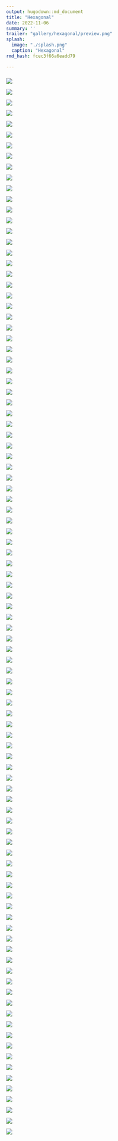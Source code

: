 ```yaml
---
output: hugodown::md_document
title: "Hexagonal"
date: 2022-11-06
summary: ''
trailer: "gallery/hexagonal/preview.png"
splash:
  image: "./splash.png"
  caption: "Hexagonal"
rmd_hash: fcec3f66a6eadd79

---
```


<style>
.splash-caption-tweak{
  color: #ffffff99;
  font-size: 120%;
  text-align: center;
  letter-spacing: 20px;
}
</style>

<div class="highlight">

</div>

<div class="highlight">

<div>
<div class="row p-0 row-cols-1 row-cols-sm-2 row-cols-md-3 row-cols-lg-4" style="margin-left: -.4rem; margin-right: -.4rem; margin-top: 1rem; margin-bottom: 1rem; ">
<div class="card bg-transparent m-0 border-0 collapse.show bs4cards-blahblahblah " style="padding: .4rem ; border-width: 0; border-radius: 0 0 0 0 ;">
<a href="https://djnavarro.net/series-hexagonal/4000/smudged-hexagon_007_1406.png" style="color: inherit;">
<img src="https://djnavarro.net/series-hexagonal/800/smudged-hexagon_007_1406.png" class="card-img" style="border-style:solid; border-color:inherits; border-width:0; border-radius: 0 0 0 0 ;"/>
</a>
</div>
<div class="card bg-transparent m-0 border-0 collapse.show bs4cards-blahblahblah " style="padding: .4rem ; border-width: 0; border-radius: 0 0 0 0 ;">
<a href="https://djnavarro.net/series-hexagonal/4000/smudged-hexagon_007_1409.png" style="color: inherit;">
<img src="https://djnavarro.net/series-hexagonal/800/smudged-hexagon_007_1409.png" class="card-img" style="border-style:solid; border-color:inherits; border-width:0; border-radius: 0 0 0 0 ;"/>
</a>
</div>
<div class="card bg-transparent m-0 border-0 collapse.show bs4cards-blahblahblah " style="padding: .4rem ; border-width: 0; border-radius: 0 0 0 0 ;">
<a href="https://djnavarro.net/series-hexagonal/4000/smudged-hexagon_007_1411.png" style="color: inherit;">
<img src="https://djnavarro.net/series-hexagonal/800/smudged-hexagon_007_1411.png" class="card-img" style="border-style:solid; border-color:inherits; border-width:0; border-radius: 0 0 0 0 ;"/>
</a>
</div>
<div class="card bg-transparent m-0 border-0 collapse.show bs4cards-blahblahblah " style="padding: .4rem ; border-width: 0; border-radius: 0 0 0 0 ;">
<a href="https://djnavarro.net/series-hexagonal/4000/smudged-hexagon_007_1412.png" style="color: inherit;">
<img src="https://djnavarro.net/series-hexagonal/800/smudged-hexagon_007_1412.png" class="card-img" style="border-style:solid; border-color:inherits; border-width:0; border-radius: 0 0 0 0 ;"/>
</a>
</div>
<div class="card bg-transparent m-0 border-0 collapse.show bs4cards-blahblahblah " style="padding: .4rem ; border-width: 0; border-radius: 0 0 0 0 ;">
<a href="https://djnavarro.net/series-hexagonal/4000/smudged-hexagon_007_1422.png" style="color: inherit;">
<img src="https://djnavarro.net/series-hexagonal/800/smudged-hexagon_007_1422.png" class="card-img" style="border-style:solid; border-color:inherits; border-width:0; border-radius: 0 0 0 0 ;"/>
</a>
</div>
<div class="card bg-transparent m-0 border-0 collapse.show bs4cards-blahblahblah " style="padding: .4rem ; border-width: 0; border-radius: 0 0 0 0 ;">
<a href="https://djnavarro.net/series-hexagonal/4000/smudged-hexagon_007_1423.png" style="color: inherit;">
<img src="https://djnavarro.net/series-hexagonal/800/smudged-hexagon_007_1423.png" class="card-img" style="border-style:solid; border-color:inherits; border-width:0; border-radius: 0 0 0 0 ;"/>
</a>
</div>
<div class="card bg-transparent m-0 border-0 collapse.show bs4cards-blahblahblah " style="padding: .4rem ; border-width: 0; border-radius: 0 0 0 0 ;">
<a href="https://djnavarro.net/series-hexagonal/4000/smudged-hexagon_007_1430.png" style="color: inherit;">
<img src="https://djnavarro.net/series-hexagonal/800/smudged-hexagon_007_1430.png" class="card-img" style="border-style:solid; border-color:inherits; border-width:0; border-radius: 0 0 0 0 ;"/>
</a>
</div>
<div class="card bg-transparent m-0 border-0 collapse.show bs4cards-blahblahblah " style="padding: .4rem ; border-width: 0; border-radius: 0 0 0 0 ;">
<a href="https://djnavarro.net/series-hexagonal/4000/smudged-hexagon_007_1444.png" style="color: inherit;">
<img src="https://djnavarro.net/series-hexagonal/800/smudged-hexagon_007_1444.png" class="card-img" style="border-style:solid; border-color:inherits; border-width:0; border-radius: 0 0 0 0 ;"/>
</a>
</div>
<div class="card bg-transparent m-0 border-0 collapse.show bs4cards-blahblahblah " style="padding: .4rem ; border-width: 0; border-radius: 0 0 0 0 ;">
<a href="https://djnavarro.net/series-hexagonal/4000/smudged-hexagon_007_1445.png" style="color: inherit;">
<img src="https://djnavarro.net/series-hexagonal/800/smudged-hexagon_007_1445.png" class="card-img" style="border-style:solid; border-color:inherits; border-width:0; border-radius: 0 0 0 0 ;"/>
</a>
</div>
<div class="card bg-transparent m-0 border-0 collapse.show bs4cards-blahblahblah " style="padding: .4rem ; border-width: 0; border-radius: 0 0 0 0 ;">
<a href="https://djnavarro.net/series-hexagonal/4000/smudged-hexagon_007_1452.png" style="color: inherit;">
<img src="https://djnavarro.net/series-hexagonal/800/smudged-hexagon_007_1452.png" class="card-img" style="border-style:solid; border-color:inherits; border-width:0; border-radius: 0 0 0 0 ;"/>
</a>
</div>
<div class="card bg-transparent m-0 border-0 collapse.show bs4cards-blahblahblah " style="padding: .4rem ; border-width: 0; border-radius: 0 0 0 0 ;">
<a href="https://djnavarro.net/series-hexagonal/4000/smudged-hexagon_007_1459.png" style="color: inherit;">
<img src="https://djnavarro.net/series-hexagonal/800/smudged-hexagon_007_1459.png" class="card-img" style="border-style:solid; border-color:inherits; border-width:0; border-radius: 0 0 0 0 ;"/>
</a>
</div>
<div class="card bg-transparent m-0 border-0 collapse.show bs4cards-blahblahblah " style="padding: .4rem ; border-width: 0; border-radius: 0 0 0 0 ;">
<a href="https://djnavarro.net/series-hexagonal/4000/smudged-hexagon_007_1460.png" style="color: inherit;">
<img src="https://djnavarro.net/series-hexagonal/800/smudged-hexagon_007_1460.png" class="card-img" style="border-style:solid; border-color:inherits; border-width:0; border-radius: 0 0 0 0 ;"/>
</a>
</div>
<div class="card bg-transparent m-0 border-0 collapse.show bs4cards-blahblahblah " style="padding: .4rem ; border-width: 0; border-radius: 0 0 0 0 ;">
<a href="https://djnavarro.net/series-hexagonal/4000/smudged-hexagon_007_1464.png" style="color: inherit;">
<img src="https://djnavarro.net/series-hexagonal/800/smudged-hexagon_007_1464.png" class="card-img" style="border-style:solid; border-color:inherits; border-width:0; border-radius: 0 0 0 0 ;"/>
</a>
</div>
<div class="card bg-transparent m-0 border-0 collapse.show bs4cards-blahblahblah " style="padding: .4rem ; border-width: 0; border-radius: 0 0 0 0 ;">
<a href="https://djnavarro.net/series-hexagonal/4000/smudged-hexagon_007_1467.png" style="color: inherit;">
<img src="https://djnavarro.net/series-hexagonal/800/smudged-hexagon_007_1467.png" class="card-img" style="border-style:solid; border-color:inherits; border-width:0; border-radius: 0 0 0 0 ;"/>
</a>
</div>
<div class="card bg-transparent m-0 border-0 collapse.show bs4cards-blahblahblah " style="padding: .4rem ; border-width: 0; border-radius: 0 0 0 0 ;">
<a href="https://djnavarro.net/series-hexagonal/4000/smudged-hexagon_007_1469.png" style="color: inherit;">
<img src="https://djnavarro.net/series-hexagonal/800/smudged-hexagon_007_1469.png" class="card-img" style="border-style:solid; border-color:inherits; border-width:0; border-radius: 0 0 0 0 ;"/>
</a>
</div>
<div class="card bg-transparent m-0 border-0 collapse.show bs4cards-blahblahblah " style="padding: .4rem ; border-width: 0; border-radius: 0 0 0 0 ;">
<a href="https://djnavarro.net/series-hexagonal/4000/smudged-hexagon_007_1471.png" style="color: inherit;">
<img src="https://djnavarro.net/series-hexagonal/800/smudged-hexagon_007_1471.png" class="card-img" style="border-style:solid; border-color:inherits; border-width:0; border-radius: 0 0 0 0 ;"/>
</a>
</div>
<div class="card bg-transparent m-0 border-0 collapse.show bs4cards-blahblahblah " style="padding: .4rem ; border-width: 0; border-radius: 0 0 0 0 ;">
<a href="https://djnavarro.net/series-hexagonal/4000/smudged-hexagon_007_1473.png" style="color: inherit;">
<img src="https://djnavarro.net/series-hexagonal/800/smudged-hexagon_007_1473.png" class="card-img" style="border-style:solid; border-color:inherits; border-width:0; border-radius: 0 0 0 0 ;"/>
</a>
</div>
<div class="card bg-transparent m-0 border-0 collapse.show bs4cards-blahblahblah " style="padding: .4rem ; border-width: 0; border-radius: 0 0 0 0 ;">
<a href="https://djnavarro.net/series-hexagonal/4000/smudged-hexagon_007_1477.png" style="color: inherit;">
<img src="https://djnavarro.net/series-hexagonal/800/smudged-hexagon_007_1477.png" class="card-img" style="border-style:solid; border-color:inherits; border-width:0; border-radius: 0 0 0 0 ;"/>
</a>
</div>
<div class="card bg-transparent m-0 border-0 collapse.show bs4cards-blahblahblah " style="padding: .4rem ; border-width: 0; border-radius: 0 0 0 0 ;">
<a href="https://djnavarro.net/series-hexagonal/4000/smudged-hexagon_007_1484.png" style="color: inherit;">
<img src="https://djnavarro.net/series-hexagonal/800/smudged-hexagon_007_1484.png" class="card-img" style="border-style:solid; border-color:inherits; border-width:0; border-radius: 0 0 0 0 ;"/>
</a>
</div>
<div class="card bg-transparent m-0 border-0 collapse.show bs4cards-blahblahblah " style="padding: .4rem ; border-width: 0; border-radius: 0 0 0 0 ;">
<a href="https://djnavarro.net/series-hexagonal/4000/smudged-hexagon_007_1495.png" style="color: inherit;">
<img src="https://djnavarro.net/series-hexagonal/800/smudged-hexagon_007_1495.png" class="card-img" style="border-style:solid; border-color:inherits; border-width:0; border-radius: 0 0 0 0 ;"/>
</a>
</div>
<div class="card bg-transparent m-0 border-0 collapse.show bs4cards-blahblahblah " style="padding: .4rem ; border-width: 0; border-radius: 0 0 0 0 ;">
<a href="https://djnavarro.net/series-hexagonal/4000/smudged-hexagon_007_1497.png" style="color: inherit;">
<img src="https://djnavarro.net/series-hexagonal/800/smudged-hexagon_007_1497.png" class="card-img" style="border-style:solid; border-color:inherits; border-width:0; border-radius: 0 0 0 0 ;"/>
</a>
</div>
<div class="card bg-transparent m-0 border-0 collapse.show bs4cards-blahblahblah " style="padding: .4rem ; border-width: 0; border-radius: 0 0 0 0 ;">
<a href="https://djnavarro.net/series-hexagonal/4000/smudged-hexagon_008_1502.png" style="color: inherit;">
<img src="https://djnavarro.net/series-hexagonal/800/smudged-hexagon_008_1502.png" class="card-img" style="border-style:solid; border-color:inherits; border-width:0; border-radius: 0 0 0 0 ;"/>
</a>
</div>
<div class="card bg-transparent m-0 border-0 collapse.show bs4cards-blahblahblah " style="padding: .4rem ; border-width: 0; border-radius: 0 0 0 0 ;">
<a href="https://djnavarro.net/series-hexagonal/4000/smudged-hexagon_008_1504.png" style="color: inherit;">
<img src="https://djnavarro.net/series-hexagonal/800/smudged-hexagon_008_1504.png" class="card-img" style="border-style:solid; border-color:inherits; border-width:0; border-radius: 0 0 0 0 ;"/>
</a>
</div>
<div class="card bg-transparent m-0 border-0 collapse.show bs4cards-blahblahblah " style="padding: .4rem ; border-width: 0; border-radius: 0 0 0 0 ;">
<a href="https://djnavarro.net/series-hexagonal/4000/smudged-hexagon_008_1505.png" style="color: inherit;">
<img src="https://djnavarro.net/series-hexagonal/800/smudged-hexagon_008_1505.png" class="card-img" style="border-style:solid; border-color:inherits; border-width:0; border-radius: 0 0 0 0 ;"/>
</a>
</div>
<div class="card bg-transparent m-0 border-0 collapse.show bs4cards-blahblahblah " style="padding: .4rem ; border-width: 0; border-radius: 0 0 0 0 ;">
<a href="https://djnavarro.net/series-hexagonal/4000/smudged-hexagon_008_1507.png" style="color: inherit;">
<img src="https://djnavarro.net/series-hexagonal/800/smudged-hexagon_008_1507.png" class="card-img" style="border-style:solid; border-color:inherits; border-width:0; border-radius: 0 0 0 0 ;"/>
</a>
</div>
<div class="card bg-transparent m-0 border-0 collapse.show bs4cards-blahblahblah " style="padding: .4rem ; border-width: 0; border-radius: 0 0 0 0 ;">
<a href="https://djnavarro.net/series-hexagonal/4000/smudged-hexagon_008_1518.png" style="color: inherit;">
<img src="https://djnavarro.net/series-hexagonal/800/smudged-hexagon_008_1518.png" class="card-img" style="border-style:solid; border-color:inherits; border-width:0; border-radius: 0 0 0 0 ;"/>
</a>
</div>
<div class="card bg-transparent m-0 border-0 collapse.show bs4cards-blahblahblah " style="padding: .4rem ; border-width: 0; border-radius: 0 0 0 0 ;">
<a href="https://djnavarro.net/series-hexagonal/4000/smudged-hexagon_008_1519.png" style="color: inherit;">
<img src="https://djnavarro.net/series-hexagonal/800/smudged-hexagon_008_1519.png" class="card-img" style="border-style:solid; border-color:inherits; border-width:0; border-radius: 0 0 0 0 ;"/>
</a>
</div>
<div class="card bg-transparent m-0 border-0 collapse.show bs4cards-blahblahblah " style="padding: .4rem ; border-width: 0; border-radius: 0 0 0 0 ;">
<a href="https://djnavarro.net/series-hexagonal/4000/smudged-hexagon_008_1529.png" style="color: inherit;">
<img src="https://djnavarro.net/series-hexagonal/800/smudged-hexagon_008_1529.png" class="card-img" style="border-style:solid; border-color:inherits; border-width:0; border-radius: 0 0 0 0 ;"/>
</a>
</div>
<div class="card bg-transparent m-0 border-0 collapse.show bs4cards-blahblahblah " style="padding: .4rem ; border-width: 0; border-radius: 0 0 0 0 ;">
<a href="https://djnavarro.net/series-hexagonal/4000/smudged-hexagon_008_1539.png" style="color: inherit;">
<img src="https://djnavarro.net/series-hexagonal/800/smudged-hexagon_008_1539.png" class="card-img" style="border-style:solid; border-color:inherits; border-width:0; border-radius: 0 0 0 0 ;"/>
</a>
</div>
<div class="card bg-transparent m-0 border-0 collapse.show bs4cards-blahblahblah " style="padding: .4rem ; border-width: 0; border-radius: 0 0 0 0 ;">
<a href="https://djnavarro.net/series-hexagonal/4000/smudged-hexagon_008_1545.png" style="color: inherit;">
<img src="https://djnavarro.net/series-hexagonal/800/smudged-hexagon_008_1545.png" class="card-img" style="border-style:solid; border-color:inherits; border-width:0; border-radius: 0 0 0 0 ;"/>
</a>
</div>
<div class="card bg-transparent m-0 border-0 collapse.show bs4cards-blahblahblah " style="padding: .4rem ; border-width: 0; border-radius: 0 0 0 0 ;">
<a href="https://djnavarro.net/series-hexagonal/4000/smudged-hexagon_008_1549.png" style="color: inherit;">
<img src="https://djnavarro.net/series-hexagonal/800/smudged-hexagon_008_1549.png" class="card-img" style="border-style:solid; border-color:inherits; border-width:0; border-radius: 0 0 0 0 ;"/>
</a>
</div>
<div class="card bg-transparent m-0 border-0 collapse.show bs4cards-blahblahblah " style="padding: .4rem ; border-width: 0; border-radius: 0 0 0 0 ;">
<a href="https://djnavarro.net/series-hexagonal/4000/smudged-hexagon_008_1558.png" style="color: inherit;">
<img src="https://djnavarro.net/series-hexagonal/800/smudged-hexagon_008_1558.png" class="card-img" style="border-style:solid; border-color:inherits; border-width:0; border-radius: 0 0 0 0 ;"/>
</a>
</div>
<div class="card bg-transparent m-0 border-0 collapse.show bs4cards-blahblahblah " style="padding: .4rem ; border-width: 0; border-radius: 0 0 0 0 ;">
<a href="https://djnavarro.net/series-hexagonal/4000/smudged-hexagon_008_1568.png" style="color: inherit;">
<img src="https://djnavarro.net/series-hexagonal/800/smudged-hexagon_008_1568.png" class="card-img" style="border-style:solid; border-color:inherits; border-width:0; border-radius: 0 0 0 0 ;"/>
</a>
</div>
<div class="card bg-transparent m-0 border-0 collapse.show bs4cards-blahblahblah " style="padding: .4rem ; border-width: 0; border-radius: 0 0 0 0 ;">
<a href="https://djnavarro.net/series-hexagonal/4000/smudged-hexagon_008_1575.png" style="color: inherit;">
<img src="https://djnavarro.net/series-hexagonal/800/smudged-hexagon_008_1575.png" class="card-img" style="border-style:solid; border-color:inherits; border-width:0; border-radius: 0 0 0 0 ;"/>
</a>
</div>
<div class="card bg-transparent m-0 border-0 collapse.show bs4cards-blahblahblah " style="padding: .4rem ; border-width: 0; border-radius: 0 0 0 0 ;">
<a href="https://djnavarro.net/series-hexagonal/4000/smudged-hexagon_008_1584.png" style="color: inherit;">
<img src="https://djnavarro.net/series-hexagonal/800/smudged-hexagon_008_1584.png" class="card-img" style="border-style:solid; border-color:inherits; border-width:0; border-radius: 0 0 0 0 ;"/>
</a>
</div>
<div class="card bg-transparent m-0 border-0 collapse.show bs4cards-blahblahblah " style="padding: .4rem ; border-width: 0; border-radius: 0 0 0 0 ;">
<a href="https://djnavarro.net/series-hexagonal/4000/smudged-hexagon_008_1585.png" style="color: inherit;">
<img src="https://djnavarro.net/series-hexagonal/800/smudged-hexagon_008_1585.png" class="card-img" style="border-style:solid; border-color:inherits; border-width:0; border-radius: 0 0 0 0 ;"/>
</a>
</div>
<div class="card bg-transparent m-0 border-0 collapse.show bs4cards-blahblahblah " style="padding: .4rem ; border-width: 0; border-radius: 0 0 0 0 ;">
<a href="https://djnavarro.net/series-hexagonal/4000/smudged-hexagon_008_1586.png" style="color: inherit;">
<img src="https://djnavarro.net/series-hexagonal/800/smudged-hexagon_008_1586.png" class="card-img" style="border-style:solid; border-color:inherits; border-width:0; border-radius: 0 0 0 0 ;"/>
</a>
</div>
<div class="card bg-transparent m-0 border-0 collapse.show bs4cards-blahblahblah " style="padding: .4rem ; border-width: 0; border-radius: 0 0 0 0 ;">
<a href="https://djnavarro.net/series-hexagonal/4000/smudged-hexagon_008_1587.png" style="color: inherit;">
<img src="https://djnavarro.net/series-hexagonal/800/smudged-hexagon_008_1587.png" class="card-img" style="border-style:solid; border-color:inherits; border-width:0; border-radius: 0 0 0 0 ;"/>
</a>
</div>
<div class="card bg-transparent m-0 border-0 collapse.show bs4cards-blahblahblah " style="padding: .4rem ; border-width: 0; border-radius: 0 0 0 0 ;">
<a href="https://djnavarro.net/series-hexagonal/4000/smudged-hexagon_008_1589.png" style="color: inherit;">
<img src="https://djnavarro.net/series-hexagonal/800/smudged-hexagon_008_1589.png" class="card-img" style="border-style:solid; border-color:inherits; border-width:0; border-radius: 0 0 0 0 ;"/>
</a>
</div>
<div class="card bg-transparent m-0 border-0 collapse.show bs4cards-blahblahblah " style="padding: .4rem ; border-width: 0; border-radius: 0 0 0 0 ;">
<a href="https://djnavarro.net/series-hexagonal/4000/smudged-hexagon_008_1592.png" style="color: inherit;">
<img src="https://djnavarro.net/series-hexagonal/800/smudged-hexagon_008_1592.png" class="card-img" style="border-style:solid; border-color:inherits; border-width:0; border-radius: 0 0 0 0 ;"/>
</a>
</div>
<div class="card bg-transparent m-0 border-0 collapse.show bs4cards-blahblahblah " style="padding: .4rem ; border-width: 0; border-radius: 0 0 0 0 ;">
<a href="https://djnavarro.net/series-hexagonal/4000/smudged-hexagon_008_1595.png" style="color: inherit;">
<img src="https://djnavarro.net/series-hexagonal/800/smudged-hexagon_008_1595.png" class="card-img" style="border-style:solid; border-color:inherits; border-width:0; border-radius: 0 0 0 0 ;"/>
</a>
</div>
<div class="card bg-transparent m-0 border-0 collapse.show bs4cards-blahblahblah " style="padding: .4rem ; border-width: 0; border-radius: 0 0 0 0 ;">
<a href="https://djnavarro.net/series-hexagonal/4000/smudged-hexagon_008_1599.png" style="color: inherit;">
<img src="https://djnavarro.net/series-hexagonal/800/smudged-hexagon_008_1599.png" class="card-img" style="border-style:solid; border-color:inherits; border-width:0; border-radius: 0 0 0 0 ;"/>
</a>
</div>
<div class="card bg-transparent m-0 border-0 collapse.show bs4cards-blahblahblah " style="padding: .4rem ; border-width: 0; border-radius: 0 0 0 0 ;">
<a href="https://djnavarro.net/series-hexagonal/4000/smudged-hexagon_009_1601.png" style="color: inherit;">
<img src="https://djnavarro.net/series-hexagonal/800/smudged-hexagon_009_1601.png" class="card-img" style="border-style:solid; border-color:inherits; border-width:0; border-radius: 0 0 0 0 ;"/>
</a>
</div>
<div class="card bg-transparent m-0 border-0 collapse.show bs4cards-blahblahblah " style="padding: .4rem ; border-width: 0; border-radius: 0 0 0 0 ;">
<a href="https://djnavarro.net/series-hexagonal/4000/smudged-hexagon_009_1604.png" style="color: inherit;">
<img src="https://djnavarro.net/series-hexagonal/800/smudged-hexagon_009_1604.png" class="card-img" style="border-style:solid; border-color:inherits; border-width:0; border-radius: 0 0 0 0 ;"/>
</a>
</div>
<div class="card bg-transparent m-0 border-0 collapse.show bs4cards-blahblahblah " style="padding: .4rem ; border-width: 0; border-radius: 0 0 0 0 ;">
<a href="https://djnavarro.net/series-hexagonal/4000/smudged-hexagon_009_1615.png" style="color: inherit;">
<img src="https://djnavarro.net/series-hexagonal/800/smudged-hexagon_009_1615.png" class="card-img" style="border-style:solid; border-color:inherits; border-width:0; border-radius: 0 0 0 0 ;"/>
</a>
</div>
<div class="card bg-transparent m-0 border-0 collapse.show bs4cards-blahblahblah " style="padding: .4rem ; border-width: 0; border-radius: 0 0 0 0 ;">
<a href="https://djnavarro.net/series-hexagonal/4000/smudged-hexagon_009_1635.png" style="color: inherit;">
<img src="https://djnavarro.net/series-hexagonal/800/smudged-hexagon_009_1635.png" class="card-img" style="border-style:solid; border-color:inherits; border-width:0; border-radius: 0 0 0 0 ;"/>
</a>
</div>
<div class="card bg-transparent m-0 border-0 collapse.show bs4cards-blahblahblah " style="padding: .4rem ; border-width: 0; border-radius: 0 0 0 0 ;">
<a href="https://djnavarro.net/series-hexagonal/4000/smudged-hexagon_009_1640.png" style="color: inherit;">
<img src="https://djnavarro.net/series-hexagonal/800/smudged-hexagon_009_1640.png" class="card-img" style="border-style:solid; border-color:inherits; border-width:0; border-radius: 0 0 0 0 ;"/>
</a>
</div>
<div class="card bg-transparent m-0 border-0 collapse.show bs4cards-blahblahblah " style="padding: .4rem ; border-width: 0; border-radius: 0 0 0 0 ;">
<a href="https://djnavarro.net/series-hexagonal/4000/smudged-hexagon_009_1649.png" style="color: inherit;">
<img src="https://djnavarro.net/series-hexagonal/800/smudged-hexagon_009_1649.png" class="card-img" style="border-style:solid; border-color:inherits; border-width:0; border-radius: 0 0 0 0 ;"/>
</a>
</div>
<div class="card bg-transparent m-0 border-0 collapse.show bs4cards-blahblahblah " style="padding: .4rem ; border-width: 0; border-radius: 0 0 0 0 ;">
<a href="https://djnavarro.net/series-hexagonal/4000/smudged-hexagon_009_1663.png" style="color: inherit;">
<img src="https://djnavarro.net/series-hexagonal/800/smudged-hexagon_009_1663.png" class="card-img" style="border-style:solid; border-color:inherits; border-width:0; border-radius: 0 0 0 0 ;"/>
</a>
</div>
<div class="card bg-transparent m-0 border-0 collapse.show bs4cards-blahblahblah " style="padding: .4rem ; border-width: 0; border-radius: 0 0 0 0 ;">
<a href="https://djnavarro.net/series-hexagonal/4000/smudged-hexagon_009_1666.png" style="color: inherit;">
<img src="https://djnavarro.net/series-hexagonal/800/smudged-hexagon_009_1666.png" class="card-img" style="border-style:solid; border-color:inherits; border-width:0; border-radius: 0 0 0 0 ;"/>
</a>
</div>
<div class="card bg-transparent m-0 border-0 collapse.show bs4cards-blahblahblah " style="padding: .4rem ; border-width: 0; border-radius: 0 0 0 0 ;">
<a href="https://djnavarro.net/series-hexagonal/4000/smudged-hexagon_009_1681.png" style="color: inherit;">
<img src="https://djnavarro.net/series-hexagonal/800/smudged-hexagon_009_1681.png" class="card-img" style="border-style:solid; border-color:inherits; border-width:0; border-radius: 0 0 0 0 ;"/>
</a>
</div>
<div class="card bg-transparent m-0 border-0 collapse.show bs4cards-blahblahblah " style="padding: .4rem ; border-width: 0; border-radius: 0 0 0 0 ;">
<a href="https://djnavarro.net/series-hexagonal/4000/smudged-hexagon_009_1690.png" style="color: inherit;">
<img src="https://djnavarro.net/series-hexagonal/800/smudged-hexagon_009_1690.png" class="card-img" style="border-style:solid; border-color:inherits; border-width:0; border-radius: 0 0 0 0 ;"/>
</a>
</div>
<div class="card bg-transparent m-0 border-0 collapse.show bs4cards-blahblahblah " style="padding: .4rem ; border-width: 0; border-radius: 0 0 0 0 ;">
<a href="https://djnavarro.net/series-hexagonal/4000/smudged-hexagon_009_1697.png" style="color: inherit;">
<img src="https://djnavarro.net/series-hexagonal/800/smudged-hexagon_009_1697.png" class="card-img" style="border-style:solid; border-color:inherits; border-width:0; border-radius: 0 0 0 0 ;"/>
</a>
</div>
<div class="card bg-transparent m-0 border-0 collapse.show bs4cards-blahblahblah " style="padding: .4rem ; border-width: 0; border-radius: 0 0 0 0 ;">
<a href="https://djnavarro.net/series-hexagonal/4000/smudged-hexagon_010_1701.png" style="color: inherit;">
<img src="https://djnavarro.net/series-hexagonal/800/smudged-hexagon_010_1701.png" class="card-img" style="border-style:solid; border-color:inherits; border-width:0; border-radius: 0 0 0 0 ;"/>
</a>
</div>
<div class="card bg-transparent m-0 border-0 collapse.show bs4cards-blahblahblah " style="padding: .4rem ; border-width: 0; border-radius: 0 0 0 0 ;">
<a href="https://djnavarro.net/series-hexagonal/4000/smudged-hexagon_010_1703.png" style="color: inherit;">
<img src="https://djnavarro.net/series-hexagonal/800/smudged-hexagon_010_1703.png" class="card-img" style="border-style:solid; border-color:inherits; border-width:0; border-radius: 0 0 0 0 ;"/>
</a>
</div>
<div class="card bg-transparent m-0 border-0 collapse.show bs4cards-blahblahblah " style="padding: .4rem ; border-width: 0; border-radius: 0 0 0 0 ;">
<a href="https://djnavarro.net/series-hexagonal/4000/smudged-hexagon_010_1706.png" style="color: inherit;">
<img src="https://djnavarro.net/series-hexagonal/800/smudged-hexagon_010_1706.png" class="card-img" style="border-style:solid; border-color:inherits; border-width:0; border-radius: 0 0 0 0 ;"/>
</a>
</div>
<div class="card bg-transparent m-0 border-0 collapse.show bs4cards-blahblahblah " style="padding: .4rem ; border-width: 0; border-radius: 0 0 0 0 ;">
<a href="https://djnavarro.net/series-hexagonal/4000/smudged-hexagon_010_1716.png" style="color: inherit;">
<img src="https://djnavarro.net/series-hexagonal/800/smudged-hexagon_010_1716.png" class="card-img" style="border-style:solid; border-color:inherits; border-width:0; border-radius: 0 0 0 0 ;"/>
</a>
</div>
<div class="card bg-transparent m-0 border-0 collapse.show bs4cards-blahblahblah " style="padding: .4rem ; border-width: 0; border-radius: 0 0 0 0 ;">
<a href="https://djnavarro.net/series-hexagonal/4000/smudged-hexagon_010_1717.png" style="color: inherit;">
<img src="https://djnavarro.net/series-hexagonal/800/smudged-hexagon_010_1717.png" class="card-img" style="border-style:solid; border-color:inherits; border-width:0; border-radius: 0 0 0 0 ;"/>
</a>
</div>
<div class="card bg-transparent m-0 border-0 collapse.show bs4cards-blahblahblah " style="padding: .4rem ; border-width: 0; border-radius: 0 0 0 0 ;">
<a href="https://djnavarro.net/series-hexagonal/4000/smudged-hexagon_010_1718.png" style="color: inherit;">
<img src="https://djnavarro.net/series-hexagonal/800/smudged-hexagon_010_1718.png" class="card-img" style="border-style:solid; border-color:inherits; border-width:0; border-radius: 0 0 0 0 ;"/>
</a>
</div>
<div class="card bg-transparent m-0 border-0 collapse.show bs4cards-blahblahblah " style="padding: .4rem ; border-width: 0; border-radius: 0 0 0 0 ;">
<a href="https://djnavarro.net/series-hexagonal/4000/smudged-hexagon_010_1719.png" style="color: inherit;">
<img src="https://djnavarro.net/series-hexagonal/800/smudged-hexagon_010_1719.png" class="card-img" style="border-style:solid; border-color:inherits; border-width:0; border-radius: 0 0 0 0 ;"/>
</a>
</div>
<div class="card bg-transparent m-0 border-0 collapse.show bs4cards-blahblahblah " style="padding: .4rem ; border-width: 0; border-radius: 0 0 0 0 ;">
<a href="https://djnavarro.net/series-hexagonal/4000/smudged-hexagon_010_1727.png" style="color: inherit;">
<img src="https://djnavarro.net/series-hexagonal/800/smudged-hexagon_010_1727.png" class="card-img" style="border-style:solid; border-color:inherits; border-width:0; border-radius: 0 0 0 0 ;"/>
</a>
</div>
<div class="card bg-transparent m-0 border-0 collapse.show bs4cards-blahblahblah " style="padding: .4rem ; border-width: 0; border-radius: 0 0 0 0 ;">
<a href="https://djnavarro.net/series-hexagonal/4000/smudged-hexagon_010_1729.png" style="color: inherit;">
<img src="https://djnavarro.net/series-hexagonal/800/smudged-hexagon_010_1729.png" class="card-img" style="border-style:solid; border-color:inherits; border-width:0; border-radius: 0 0 0 0 ;"/>
</a>
</div>
<div class="card bg-transparent m-0 border-0 collapse.show bs4cards-blahblahblah " style="padding: .4rem ; border-width: 0; border-radius: 0 0 0 0 ;">
<a href="https://djnavarro.net/series-hexagonal/4000/smudged-hexagon_010_1735.png" style="color: inherit;">
<img src="https://djnavarro.net/series-hexagonal/800/smudged-hexagon_010_1735.png" class="card-img" style="border-style:solid; border-color:inherits; border-width:0; border-radius: 0 0 0 0 ;"/>
</a>
</div>
<div class="card bg-transparent m-0 border-0 collapse.show bs4cards-blahblahblah " style="padding: .4rem ; border-width: 0; border-radius: 0 0 0 0 ;">
<a href="https://djnavarro.net/series-hexagonal/4000/smudged-hexagon_010_1736.png" style="color: inherit;">
<img src="https://djnavarro.net/series-hexagonal/800/smudged-hexagon_010_1736.png" class="card-img" style="border-style:solid; border-color:inherits; border-width:0; border-radius: 0 0 0 0 ;"/>
</a>
</div>
<div class="card bg-transparent m-0 border-0 collapse.show bs4cards-blahblahblah " style="padding: .4rem ; border-width: 0; border-radius: 0 0 0 0 ;">
<a href="https://djnavarro.net/series-hexagonal/4000/smudged-hexagon_010_1737.png" style="color: inherit;">
<img src="https://djnavarro.net/series-hexagonal/800/smudged-hexagon_010_1737.png" class="card-img" style="border-style:solid; border-color:inherits; border-width:0; border-radius: 0 0 0 0 ;"/>
</a>
</div>
<div class="card bg-transparent m-0 border-0 collapse.show bs4cards-blahblahblah " style="padding: .4rem ; border-width: 0; border-radius: 0 0 0 0 ;">
<a href="https://djnavarro.net/series-hexagonal/4000/smudged-hexagon_010_1739.png" style="color: inherit;">
<img src="https://djnavarro.net/series-hexagonal/800/smudged-hexagon_010_1739.png" class="card-img" style="border-style:solid; border-color:inherits; border-width:0; border-radius: 0 0 0 0 ;"/>
</a>
</div>
<div class="card bg-transparent m-0 border-0 collapse.show bs4cards-blahblahblah " style="padding: .4rem ; border-width: 0; border-radius: 0 0 0 0 ;">
<a href="https://djnavarro.net/series-hexagonal/4000/smudged-hexagon_010_1740.png" style="color: inherit;">
<img src="https://djnavarro.net/series-hexagonal/800/smudged-hexagon_010_1740.png" class="card-img" style="border-style:solid; border-color:inherits; border-width:0; border-radius: 0 0 0 0 ;"/>
</a>
</div>
<div class="card bg-transparent m-0 border-0 collapse.show bs4cards-blahblahblah " style="padding: .4rem ; border-width: 0; border-radius: 0 0 0 0 ;">
<a href="https://djnavarro.net/series-hexagonal/4000/smudged-hexagon_010_1741.png" style="color: inherit;">
<img src="https://djnavarro.net/series-hexagonal/800/smudged-hexagon_010_1741.png" class="card-img" style="border-style:solid; border-color:inherits; border-width:0; border-radius: 0 0 0 0 ;"/>
</a>
</div>
<div class="card bg-transparent m-0 border-0 collapse.show bs4cards-blahblahblah " style="padding: .4rem ; border-width: 0; border-radius: 0 0 0 0 ;">
<a href="https://djnavarro.net/series-hexagonal/4000/smudged-hexagon_010_1743.png" style="color: inherit;">
<img src="https://djnavarro.net/series-hexagonal/800/smudged-hexagon_010_1743.png" class="card-img" style="border-style:solid; border-color:inherits; border-width:0; border-radius: 0 0 0 0 ;"/>
</a>
</div>
<div class="card bg-transparent m-0 border-0 collapse.show bs4cards-blahblahblah " style="padding: .4rem ; border-width: 0; border-radius: 0 0 0 0 ;">
<a href="https://djnavarro.net/series-hexagonal/4000/smudged-hexagon_010_1744.png" style="color: inherit;">
<img src="https://djnavarro.net/series-hexagonal/800/smudged-hexagon_010_1744.png" class="card-img" style="border-style:solid; border-color:inherits; border-width:0; border-radius: 0 0 0 0 ;"/>
</a>
</div>
<div class="card bg-transparent m-0 border-0 collapse.show bs4cards-blahblahblah " style="padding: .4rem ; border-width: 0; border-radius: 0 0 0 0 ;">
<a href="https://djnavarro.net/series-hexagonal/4000/smudged-hexagon_010_1745.png" style="color: inherit;">
<img src="https://djnavarro.net/series-hexagonal/800/smudged-hexagon_010_1745.png" class="card-img" style="border-style:solid; border-color:inherits; border-width:0; border-radius: 0 0 0 0 ;"/>
</a>
</div>
<div class="card bg-transparent m-0 border-0 collapse.show bs4cards-blahblahblah " style="padding: .4rem ; border-width: 0; border-radius: 0 0 0 0 ;">
<a href="https://djnavarro.net/series-hexagonal/4000/smudged-hexagon_010_1747.png" style="color: inherit;">
<img src="https://djnavarro.net/series-hexagonal/800/smudged-hexagon_010_1747.png" class="card-img" style="border-style:solid; border-color:inherits; border-width:0; border-radius: 0 0 0 0 ;"/>
</a>
</div>
<div class="card bg-transparent m-0 border-0 collapse.show bs4cards-blahblahblah " style="padding: .4rem ; border-width: 0; border-radius: 0 0 0 0 ;">
<a href="https://djnavarro.net/series-hexagonal/4000/smudged-hexagon_010_1748.png" style="color: inherit;">
<img src="https://djnavarro.net/series-hexagonal/800/smudged-hexagon_010_1748.png" class="card-img" style="border-style:solid; border-color:inherits; border-width:0; border-radius: 0 0 0 0 ;"/>
</a>
</div>
<div class="card bg-transparent m-0 border-0 collapse.show bs4cards-blahblahblah " style="padding: .4rem ; border-width: 0; border-radius: 0 0 0 0 ;">
<a href="https://djnavarro.net/series-hexagonal/4000/smudged-hexagon_010_1749.png" style="color: inherit;">
<img src="https://djnavarro.net/series-hexagonal/800/smudged-hexagon_010_1749.png" class="card-img" style="border-style:solid; border-color:inherits; border-width:0; border-radius: 0 0 0 0 ;"/>
</a>
</div>
<div class="card bg-transparent m-0 border-0 collapse.show bs4cards-blahblahblah " style="padding: .4rem ; border-width: 0; border-radius: 0 0 0 0 ;">
<a href="https://djnavarro.net/series-hexagonal/4000/smudged-hexagon_010_1754.png" style="color: inherit;">
<img src="https://djnavarro.net/series-hexagonal/800/smudged-hexagon_010_1754.png" class="card-img" style="border-style:solid; border-color:inherits; border-width:0; border-radius: 0 0 0 0 ;"/>
</a>
</div>
<div class="card bg-transparent m-0 border-0 collapse.show bs4cards-blahblahblah " style="padding: .4rem ; border-width: 0; border-radius: 0 0 0 0 ;">
<a href="https://djnavarro.net/series-hexagonal/4000/smudged-hexagon_010_1761.png" style="color: inherit;">
<img src="https://djnavarro.net/series-hexagonal/800/smudged-hexagon_010_1761.png" class="card-img" style="border-style:solid; border-color:inherits; border-width:0; border-radius: 0 0 0 0 ;"/>
</a>
</div>
<div class="card bg-transparent m-0 border-0 collapse.show bs4cards-blahblahblah " style="padding: .4rem ; border-width: 0; border-radius: 0 0 0 0 ;">
<a href="https://djnavarro.net/series-hexagonal/4000/smudged-hexagon_010_1763.png" style="color: inherit;">
<img src="https://djnavarro.net/series-hexagonal/800/smudged-hexagon_010_1763.png" class="card-img" style="border-style:solid; border-color:inherits; border-width:0; border-radius: 0 0 0 0 ;"/>
</a>
</div>
<div class="card bg-transparent m-0 border-0 collapse.show bs4cards-blahblahblah " style="padding: .4rem ; border-width: 0; border-radius: 0 0 0 0 ;">
<a href="https://djnavarro.net/series-hexagonal/4000/smudged-hexagon_010_1770.png" style="color: inherit;">
<img src="https://djnavarro.net/series-hexagonal/800/smudged-hexagon_010_1770.png" class="card-img" style="border-style:solid; border-color:inherits; border-width:0; border-radius: 0 0 0 0 ;"/>
</a>
</div>
<div class="card bg-transparent m-0 border-0 collapse.show bs4cards-blahblahblah " style="padding: .4rem ; border-width: 0; border-radius: 0 0 0 0 ;">
<a href="https://djnavarro.net/series-hexagonal/4000/smudged-hexagon_010_1771.png" style="color: inherit;">
<img src="https://djnavarro.net/series-hexagonal/800/smudged-hexagon_010_1771.png" class="card-img" style="border-style:solid; border-color:inherits; border-width:0; border-radius: 0 0 0 0 ;"/>
</a>
</div>
<div class="card bg-transparent m-0 border-0 collapse.show bs4cards-blahblahblah " style="padding: .4rem ; border-width: 0; border-radius: 0 0 0 0 ;">
<a href="https://djnavarro.net/series-hexagonal/4000/smudged-hexagon_010_1777.png" style="color: inherit;">
<img src="https://djnavarro.net/series-hexagonal/800/smudged-hexagon_010_1777.png" class="card-img" style="border-style:solid; border-color:inherits; border-width:0; border-radius: 0 0 0 0 ;"/>
</a>
</div>
<div class="card bg-transparent m-0 border-0 collapse.show bs4cards-blahblahblah " style="padding: .4rem ; border-width: 0; border-radius: 0 0 0 0 ;">
<a href="https://djnavarro.net/series-hexagonal/4000/smudged-hexagon_010_1781.png" style="color: inherit;">
<img src="https://djnavarro.net/series-hexagonal/800/smudged-hexagon_010_1781.png" class="card-img" style="border-style:solid; border-color:inherits; border-width:0; border-radius: 0 0 0 0 ;"/>
</a>
</div>
<div class="card bg-transparent m-0 border-0 collapse.show bs4cards-blahblahblah " style="padding: .4rem ; border-width: 0; border-radius: 0 0 0 0 ;">
<a href="https://djnavarro.net/series-hexagonal/4000/smudged-hexagon_010_1783.png" style="color: inherit;">
<img src="https://djnavarro.net/series-hexagonal/800/smudged-hexagon_010_1783.png" class="card-img" style="border-style:solid; border-color:inherits; border-width:0; border-radius: 0 0 0 0 ;"/>
</a>
</div>
<div class="card bg-transparent m-0 border-0 collapse.show bs4cards-blahblahblah " style="padding: .4rem ; border-width: 0; border-radius: 0 0 0 0 ;">
<a href="https://djnavarro.net/series-hexagonal/4000/smudged-hexagon_010_1784.png" style="color: inherit;">
<img src="https://djnavarro.net/series-hexagonal/800/smudged-hexagon_010_1784.png" class="card-img" style="border-style:solid; border-color:inherits; border-width:0; border-radius: 0 0 0 0 ;"/>
</a>
</div>
<div class="card bg-transparent m-0 border-0 collapse.show bs4cards-blahblahblah " style="padding: .4rem ; border-width: 0; border-radius: 0 0 0 0 ;">
<a href="https://djnavarro.net/series-hexagonal/4000/smudged-hexagon_010_1786.png" style="color: inherit;">
<img src="https://djnavarro.net/series-hexagonal/800/smudged-hexagon_010_1786.png" class="card-img" style="border-style:solid; border-color:inherits; border-width:0; border-radius: 0 0 0 0 ;"/>
</a>
</div>
<div class="card bg-transparent m-0 border-0 collapse.show bs4cards-blahblahblah " style="padding: .4rem ; border-width: 0; border-radius: 0 0 0 0 ;">
<a href="https://djnavarro.net/series-hexagonal/4000/smudged-hexagon_010_1794.png" style="color: inherit;">
<img src="https://djnavarro.net/series-hexagonal/800/smudged-hexagon_010_1794.png" class="card-img" style="border-style:solid; border-color:inherits; border-width:0; border-radius: 0 0 0 0 ;"/>
</a>
</div>
<div class="card bg-transparent m-0 border-0 collapse.show bs4cards-blahblahblah " style="padding: .4rem ; border-width: 0; border-radius: 0 0 0 0 ;">
<a href="https://djnavarro.net/series-hexagonal/4000/smudged-hexagon_010_1798.png" style="color: inherit;">
<img src="https://djnavarro.net/series-hexagonal/800/smudged-hexagon_010_1798.png" class="card-img" style="border-style:solid; border-color:inherits; border-width:0; border-radius: 0 0 0 0 ;"/>
</a>
</div>
<div class="card bg-transparent m-0 border-0 collapse.show bs4cards-blahblahblah " style="padding: .4rem ; border-width: 0; border-radius: 0 0 0 0 ;">
<a href="https://djnavarro.net/series-hexagonal/4000/smudged-hexagon_012_1900.png" style="color: inherit;">
<img src="https://djnavarro.net/series-hexagonal/800/smudged-hexagon_012_1900.png" class="card-img" style="border-style:solid; border-color:inherits; border-width:0; border-radius: 0 0 0 0 ;"/>
</a>
</div>
<div class="card bg-transparent m-0 border-0 collapse.show bs4cards-blahblahblah " style="padding: .4rem ; border-width: 0; border-radius: 0 0 0 0 ;">
<a href="https://djnavarro.net/series-hexagonal/4000/smudged-hexagon_012_1905.png" style="color: inherit;">
<img src="https://djnavarro.net/series-hexagonal/800/smudged-hexagon_012_1905.png" class="card-img" style="border-style:solid; border-color:inherits; border-width:0; border-radius: 0 0 0 0 ;"/>
</a>
</div>
<div class="card bg-transparent m-0 border-0 collapse.show bs4cards-blahblahblah " style="padding: .4rem ; border-width: 0; border-radius: 0 0 0 0 ;">
<a href="https://djnavarro.net/series-hexagonal/4000/smudged-hexagon_012_1908.png" style="color: inherit;">
<img src="https://djnavarro.net/series-hexagonal/800/smudged-hexagon_012_1908.png" class="card-img" style="border-style:solid; border-color:inherits; border-width:0; border-radius: 0 0 0 0 ;"/>
</a>
</div>
<div class="card bg-transparent m-0 border-0 collapse.show bs4cards-blahblahblah " style="padding: .4rem ; border-width: 0; border-radius: 0 0 0 0 ;">
<a href="https://djnavarro.net/series-hexagonal/4000/smudged-hexagon_012_1915.png" style="color: inherit;">
<img src="https://djnavarro.net/series-hexagonal/800/smudged-hexagon_012_1915.png" class="card-img" style="border-style:solid; border-color:inherits; border-width:0; border-radius: 0 0 0 0 ;"/>
</a>
</div>
<div class="card bg-transparent m-0 border-0 collapse.show bs4cards-blahblahblah " style="padding: .4rem ; border-width: 0; border-radius: 0 0 0 0 ;">
<a href="https://djnavarro.net/series-hexagonal/4000/smudged-hexagon_012_1940.png" style="color: inherit;">
<img src="https://djnavarro.net/series-hexagonal/800/smudged-hexagon_012_1940.png" class="card-img" style="border-style:solid; border-color:inherits; border-width:0; border-radius: 0 0 0 0 ;"/>
</a>
</div>
<div class="card bg-transparent m-0 border-0 collapse.show bs4cards-blahblahblah " style="padding: .4rem ; border-width: 0; border-radius: 0 0 0 0 ;">
<a href="https://djnavarro.net/series-hexagonal/4000/smudged-hexagon_012_1941.png" style="color: inherit;">
<img src="https://djnavarro.net/series-hexagonal/800/smudged-hexagon_012_1941.png" class="card-img" style="border-style:solid; border-color:inherits; border-width:0; border-radius: 0 0 0 0 ;"/>
</a>
</div>
<div class="card bg-transparent m-0 border-0 collapse.show bs4cards-blahblahblah " style="padding: .4rem ; border-width: 0; border-radius: 0 0 0 0 ;">
<a href="https://djnavarro.net/series-hexagonal/4000/smudged-hexagon_012_1960.png" style="color: inherit;">
<img src="https://djnavarro.net/series-hexagonal/800/smudged-hexagon_012_1960.png" class="card-img" style="border-style:solid; border-color:inherits; border-width:0; border-radius: 0 0 0 0 ;"/>
</a>
</div>
<div class="card bg-transparent m-0 border-0 collapse.show bs4cards-blahblahblah " style="padding: .4rem ; border-width: 0; border-radius: 0 0 0 0 ;">
<a href="https://djnavarro.net/series-hexagonal/4000/smudged-hexagon_012_1962.png" style="color: inherit;">
<img src="https://djnavarro.net/series-hexagonal/800/smudged-hexagon_012_1962.png" class="card-img" style="border-style:solid; border-color:inherits; border-width:0; border-radius: 0 0 0 0 ;"/>
</a>
</div>
<div class="card bg-transparent m-0 border-0 collapse.show bs4cards-blahblahblah " style="padding: .4rem ; border-width: 0; border-radius: 0 0 0 0 ;">
<a href="https://djnavarro.net/series-hexagonal/4000/smudged-hexagon_012_1966.png" style="color: inherit;">
<img src="https://djnavarro.net/series-hexagonal/800/smudged-hexagon_012_1966.png" class="card-img" style="border-style:solid; border-color:inherits; border-width:0; border-radius: 0 0 0 0 ;"/>
</a>
</div>
<div class="card bg-transparent m-0 border-0 collapse.show bs4cards-blahblahblah " style="padding: .4rem ; border-width: 0; border-radius: 0 0 0 0 ;">
<a href="https://djnavarro.net/series-hexagonal/4000/smudged-hexagon_012_1969.png" style="color: inherit;">
<img src="https://djnavarro.net/series-hexagonal/800/smudged-hexagon_012_1969.png" class="card-img" style="border-style:solid; border-color:inherits; border-width:0; border-radius: 0 0 0 0 ;"/>
</a>
</div>
<div class="card bg-transparent m-0 border-0 collapse.show bs4cards-blahblahblah " style="padding: .4rem ; border-width: 0; border-radius: 0 0 0 0 ;">
<a href="https://djnavarro.net/series-hexagonal/4000/smudged-hexagon_012_1970.png" style="color: inherit;">
<img src="https://djnavarro.net/series-hexagonal/800/smudged-hexagon_012_1970.png" class="card-img" style="border-style:solid; border-color:inherits; border-width:0; border-radius: 0 0 0 0 ;"/>
</a>
</div>
<div class="card bg-transparent m-0 border-0 collapse.show bs4cards-blahblahblah " style="padding: .4rem ; border-width: 0; border-radius: 0 0 0 0 ;">
<a href="https://djnavarro.net/series-hexagonal/4000/smudged-hexagon_012_1971.png" style="color: inherit;">
<img src="https://djnavarro.net/series-hexagonal/800/smudged-hexagon_012_1971.png" class="card-img" style="border-style:solid; border-color:inherits; border-width:0; border-radius: 0 0 0 0 ;"/>
</a>
</div>
<div class="card bg-transparent m-0 border-0 collapse.show bs4cards-blahblahblah " style="padding: .4rem ; border-width: 0; border-radius: 0 0 0 0 ;">
<a href="https://djnavarro.net/series-hexagonal/4000/smudged-hexagon_012_1986.png" style="color: inherit;">
<img src="https://djnavarro.net/series-hexagonal/800/smudged-hexagon_012_1986.png" class="card-img" style="border-style:solid; border-color:inherits; border-width:0; border-radius: 0 0 0 0 ;"/>
</a>
</div>
</div>
</div>

</div>

